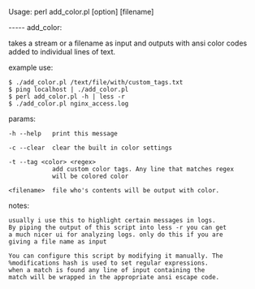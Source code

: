 Usage: perl add_color.pl [option] [filename]

 ----- add_color:

 takes a stream or a filename as input and outputs with ansi color
 codes added to individual lines of text.

 example use:

    $ ./add_color.pl /text/file/with/custom_tags.txt
    $ ping localhost | ./add_color.pl
    $ perl add_color.pl -h | less -r
    $ ./add_color.pl nginx_access.log

 params:

    -h --help   print this message

    -c --clear  clear the built in color settings

    -t --tag <color> <regex>
                add custom color tags. Any line that matches regex
                will be colored color

    <filename>  file who's contents will be output with color.

 notes:

    usually i use this to highlight certain messages in logs.
    By piping the output of this script into less -r you can get
    a much nicer ui for analyzing logs. only do this if you are
    giving a file name as input

    You can configure this script by modifying it manually. The 
    %modifications hash is used to set regular expressions.
    when a match is found any line of input containing the 
    match will be wrapped in the appropriate ansi escape code.

